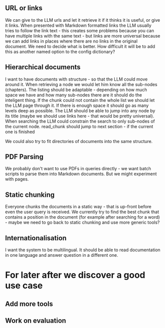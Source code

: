 ## URL or links
We can give to the LLM urls and let it retrieve it if it thinks it is useful, or give it links. When
presented with Markdown formatted links the LLM usually tries to follow the link text - this 
creates some problems because you can have multiple links with the same text - but links
are more universal because we can add links in places where there are no links in the original document.
We need to decide what is better. How difficult it will be to add this as another named option to the config
dictionary?

## Hierarchical documents
I want to have documents with structure - so that the LLM could move around it.
When retrieving a node we would let him know all the sub-nodes (chapters).
The listing should be adaptable - depending on how much space we have and how many sub-nodes there are
it should do the inteligent thing. If the chunk could not contain the whole list we should let the LLM
page through it. If there is enough space it should go as many levels deep as possible.
The LLM should be able to jump into any node by its title (maybe we should use links here - that would be 
pretty universal).
When searching the LLM could constrain the search to only sub-nodes of the current node.
read_chunk should jump to next section - if the current one is finished

We could also try to fit directories of documents into the same structure.

## PDF Parsing
We probably don't want to use PDFs in queries directly - we want batch scripts to parse them into Markdown documents.
But we might experiment with pages.

## Static chunking
Everyone chunks the documents in a static way - that is up-front before even the user query is received.
We currently try to find the best chunk that contains a position
in the document (for example after searching for a word) - maybe we need to go back to static chunking and use
more generic tools?

## Internationalisation
I want the system to be multilingual. It should be able to read documentation in one language and answer
question in a different one.

# For later after we discover a good use case

## Add more tools

## Work on evaluation

